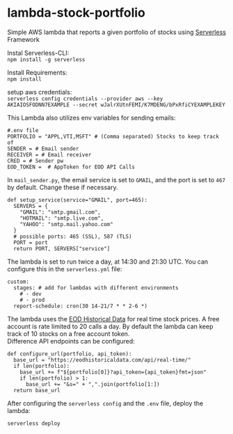 # lambda-stock-portfolio
Simple AWS lambda that reports a given portfolio of stocks using [Serverless](https://serverless.com/) Framework

Instal Serverless-CLI:  
```npm install -g serverless ```

Install Requirements:  
```npm install```

setup aws credentials:  
```serverless config credentials --provider aws --key AKIAIOSFODNN7EXAMPLE --secret wJalrXUtnFEMI/K7MDENG/bPxRfiCYEXAMPLEKEY```

This Lambda also utilizes env variables for sending emails:  
```
#.env file
PORTFOLIO = "APPL,VTI,MSFT" # (Comma separated) Stocks to keep track of
SENDER = # Email sender
RECEIVER = # Email receiver
CRED = # Sender pw 
EOD_TOKEN =  # AppToken for EOD API Calls
```

In `mail_sender.py`, the email service is set to `GMAIL`, and the port is set to `467` by default. Change these if necessary.
```
def setup_service(service="GMAIL", port=465):
  SERVERS = {
    "GMAIL": "smtp.gmail.com",
    "HOTMAIL": "smtp.live.com",
    "YAHOO": "smtp.mail.yahoo.com"
  }
  # possible ports: 465 (SSL), 587 (TLS)
  PORT = port
  return PORT, SERVERS["service"]
```

The lambda is set to run twice a day, at 14:30 and 21:30 UTC. You can configure this in the `serverless.yml` file:
```
custom:
  stages: # add for lambdas with different environments
    # - dev
    # - prod 
  report-schedule: cron(30 14-21/7 * * 2-6 *)
```

The lambda uses the [EOD Historical Data](https://eodhistoricaldata.com/knowledgebase/live-realtime-stocks-api/) for real time stock prices.
A free account is rate limited to 20 calls a day.
By default the lambda can keep track of 10 stocks on a free account token.  
Difference API endpoints can be configured:
```
def configure_url(portfolio, api_token):
  base_url = "https://eodhistoricaldata.com/api/real-time/"
  if len(portfolio):
    base_url += f"${portfolio[0]}?api_token={api_token}fmt=json"
    if len(portfolio) > 1:
      base_url += "&s=" + ",".join(portfolio[1:])
  return base_url  
```

After configuring the `serverless config` and the `.env` file, deploy the lambda:
```
serverless deploy
```
